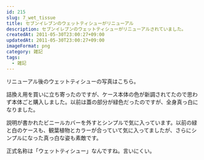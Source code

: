 ```yaml
---
id: 215
slug: 7_wet_tissue
title: セブンイレブンのウェットティシューがリニューアル
description: セブンイレブンのウェットティシューがリニューアルされていました。
createdAt: 2011-05-30T23:00:27+09:00
updatedAt: 2011-05-30T23:00:27+09:00
imageFormat: png
category: 雑記
tags:
  - 雑記
---
```


リニューアル後のウェットティシューの写真はこちら。

<photo-image article-id="215" img-file-name="7_wet_tissu_004.jpg" caption="除菌ウェットティシュー"></photo-image>

<photo-image article-id="215" img-file-name="7_wet_tissu_005.jpg" caption="除菌ウェットティシュー（詰換え用）"></photo-image>

詰換え用を買いに立ち寄ったのですが、ケース本体の色が新調されてたので思わず本体ごと購入しました。以前は蓋の部分が緑色だったのですが、全身真っ白になりました。

<photo-image article-id="215" img-file-name="7_wet_tissu_001.jpg" caption="Before"></photo-image>

<photo-image article-id="215" img-file-name="7_wet_tissu_002.jpg" caption="After"></photo-image>

説明が書かれたビニールカバーを外すとシンプルで気に入っています。以前の緑と白のケースも、観葉植物とカラーが合っていて気に入ってましたが、さらにシンプルになった真っ白な姿も素敵です。

正式名称は「ウェットティシュー」なんですね。言いにくい。
